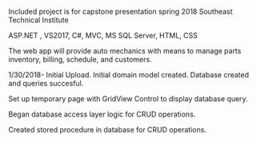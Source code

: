 Included project is for capstone presentation spring 2018 Southeast Technical Institute

ASP.NET , VS2017, C#, MVC, MS SQL Server, HTML, CSS

The web app will provide auto mechanics with means to manage parts inventory, billing, schedule, and customers.

1/30/2018- Initial Upload. Initial domain model created. Database created and queries succesful.

Set up temporary page with GridView Control to display database query.

Began database access layer logic for CRUD operations.

Created stored procedure in database for CRUD operations.

